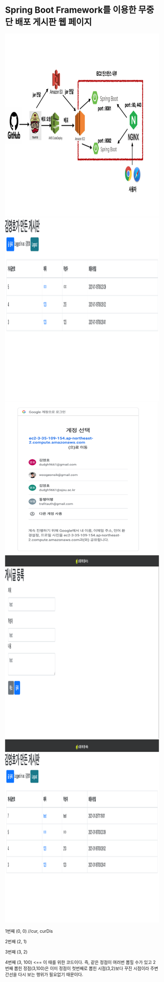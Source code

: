 # Spring Boot Framework를 이용한 무중단 배포 게시판 웹 페이지


<img src="./img/구조.png" width="800" height="600">
<img src="./img/글작성전.png" width="800" height="600">
<img src="./img/구글로그인.png" width="500" height="500">
<img src="./img/글작성.png" width="600" height="600">
<img src="./img/글작성후.png" width="800" height="600">

1번째 (0, 0) //cur, curDis

2번째 (2, 1)

3번째 (3, 2)

4번째 (3, 100) <== 이 때를 위한 코드이다. 즉, 같은 정점이 여러번 뽑힐 수가 있고 2번째 뽑힌 정점(3,100)은 이미 정점이 첫번째로 뽑힌 시점(3,2)보다 꾸진 시점이라 주변 간선을 다시 보는 행위가 필요없기 때문이다.
